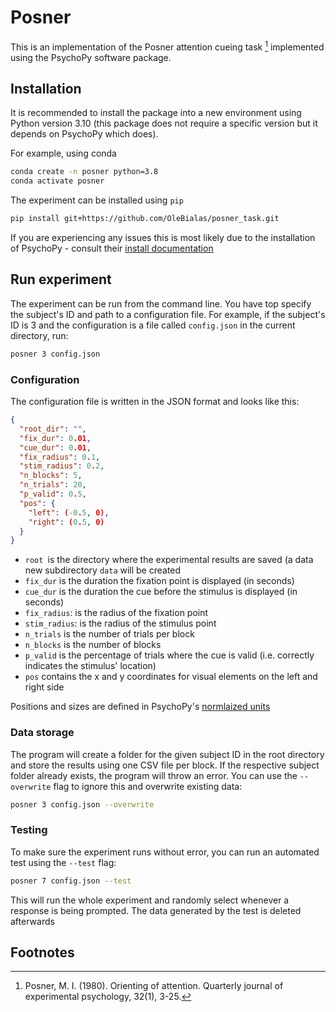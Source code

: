 # Posner

This is an implementation of the Posner attention cueing task [^1] implemented using the PsychoPy software package.

## Installation
It is recommended to install the package into a new environment using Python version 3.10 (this package does not require a specific version but it depends on PsychoPy which does).

For example, using conda
```sh
conda create -n posner python=3.8
conda activate posner
```

The experiment can be installed using `pip`
```sh
pip install git+https://github.com/OleBialas/posner_task.git
```

If you are experiencing any issues this is most likely due to the installation of PsychoPy - consult their [install documentation](https://www.psychopy.org/download.html)

## Run experiment

The experiment can be run from the command line.
You have top specify the subject's ID and path to a configuration file.
For example, if the subject's ID is 3 and the configuration is a file called `config.json` in the current directory, run:

```sh
posner 3 config.json
```

### Configuration
The configuration file is written in the JSON format and looks like this:
```json
{
  "root_dir": "",
  "fix_dur": 0.01,
  "cue_dur": 0.01,
  "fix_radius": 0.1,
  "stim_radius": 0.2,
  "n_blocks": 5,
  "n_trials": 20,
  "p_valid": 0.5,
  "pos": {
    "left": (-0.5, 0),
    "right": (0.5, 0)
  }
}

```
- `root `is the directory where the experimental results are saved (a data new subdirectory `data` will be created
- `fix_dur` is the duration the fixation point is displayed (in seconds)
- `cue_dur` is the duration the cue before the stimulus is displayed (in seconds)
- `fix_radius`: is the radius of the fixation point
- `stim_radius`: is the radius of the stimulus point
- `n_trials` is the number of trials per block
- `n_blocks` is the number of blocks
- `p_valid` is the percentage of trials where the cue is valid (i.e. correctly indicates the stimulus' location)
- `pos` contains the x and y coordinates for visual elements on the left and right side

Positions and sizes are defined in PsychoPy's [normlaized units](https://www.psychopy.org/general/units.html#normalised-units)

### Data storage
The program will create a folder for the given subject ID in the root directory and store the results using one CSV file per block.
If the respective subject folder already exists, the program will throw an error.
You can use the `--overwrite` flag to ignore this and overwrite existing data:

```sh
posner 3 config.json --overwrite
```

### Testing
To make sure the experiment runs without error, you can run an automated test using the `--test` flag:

```sh
posner 7 config.json --test
```
This will run the whole experiment and randomly select whenever a response is being prompted.
The data generated by the test is deleted afterwards




## Footnotes
[^1]:Posner, M. I. (1980). Orienting of attention. Quarterly journal of experimental psychology, 32(1), 3-25.
